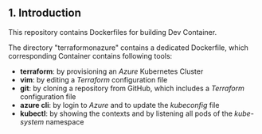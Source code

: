 ## 1. Introduction

This repository contains Dockerfiles for building Dev Container.

The directory "terraformonazure" contains a dedicated Dockerfile, which corresponding Container contains following tools:

  * **terraform**: by provisioning an *Azure* Kubernetes Cluster
  * **vim**: by editing a *Terraform* configuration file
  * **git**: by cloning a repository from GitHub, which includes a *Terraform* configuration file
  * **azure cli**: by login to *Azure* and to update the *kubeconfig* file
  * **kubectl**: by showing the contexts and by listening all pods of the *kube-system* namespace

